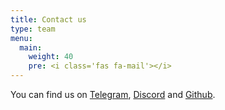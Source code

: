 ```yaml
---
title: Contact us
type: team
menu:
  main:
    weight: 40
    pre: <i class='fas fa-mail'></i>
---
```


<!-- Basic page header is handled by a layout! -->

You can find us on [Telegram](https://t.me/+StQpEWyhnb96Y88p), [Discord](https://discord.gg/xuhw3Ws6BJ) and [Github](https://github.com/badgeteam).
